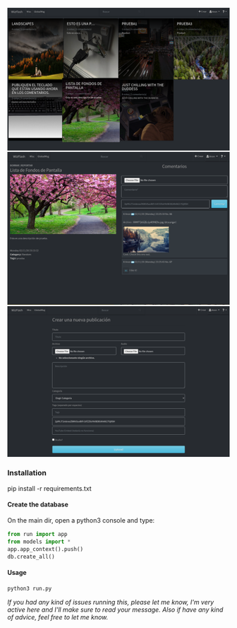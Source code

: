 ![alt text](screenshots/wz2.png)
![alt text](screenshots/wz3.png)
![alt text](screenshots/wz4.png)

### Installation
pip install -r requirements.txt
#### Create the database
On the main dir, open a python3 console and type:
```python
from run import app
from models import *
app.app_context().push()
db.create_all()
```

#### Usage
```python
python3 run.py
```

*If you had any kind of issues running this, please let me know, I'm very active here and I'll make sure to read your message.*
*Also if have any kind of advice, feel free to let me know.*
